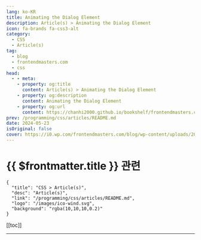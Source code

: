 ```yaml
---
lang: ko-KR
title: Animating the Dialog Element
description: Article(s) > Animating the Dialog Element
icon: fa-brands fa-css3-alt
category: 
  - CSS
  - Article(s)
tag: 
  - blog
  - frontendmasters.com
  - css
head:
  - - meta:
    - property: og:title
      content: Article(s) > Animating the Dialog Element
    - property: og:description
      content: Animating the Dialog Element
    - property: og:url
      content: https://chanhi2000.github.io/bookshelf/frontendmasters.com/animating-dialog.html
prev: /programming/css/articles/README.md
date: 2024-05-23
isOriginal: false
cover: https://i0.wp.com/frontendmasters.com/blog/wp-content/uploads/2024/05/animate-modal-thumb.jpg?w=1000&ssl=1
---
```


# {{ $frontmatter.title }} 관련

```component VPCard
{
  "title": "CSS > Article(s)",
  "desc": "Article(s)",
  "link": "/programming/css/articles/README.md",
  "logo": "/images/ico-wind.svg",
  "background": "rgba(10,10,10,0.2)"
}
```

[[toc]]

---

<SiteInfo
  name="Animating the Dialog Element"
  desc="It might seem like you could just set a transition on the opacity of the dialog element in CSS from 0 to 1, but it doesn't work. You'll need to learn about @starting-style, and the overlay and allow-discrete keywords."
  url="https://frontendmasters.com/news/animating-dialog/"
  logo="https://frontendmasters.com/favicon.ico"
  preview="https://i0.wp.com/frontendmasters.com/blog/wp-content/uploads/2024/05/animate-modal-thumb.jpg?w=1000&ssl=1"/>

<!-- TODO: 작성 -->
